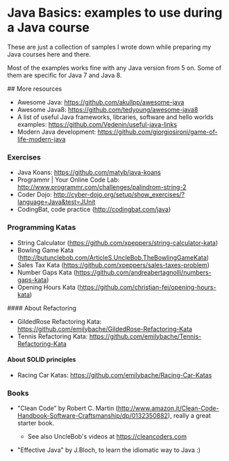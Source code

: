 # Java Basics: examples to use during a Java course
These are just a collection of samples I wrote down while preparing my Java courses here and there.

Most of the examples works fine with any Java version from 5 on. Some of them are specific for Java 7 and Java 8.

## More resources

* Awesome Java: https://github.com/akullpp/awesome-java
* Awesome Java8: https://github.com/tedyoung/awesome-java8
* A list of useful Java frameworks, libraries, software and hello worlds examples: https://github.com/Vedenin/useful-java-links
* Modern Java development: https://github.com/giorgiosironi/game-of-life-modern-java

### Exercises

* Java Koans: https://github.com/matyb/java-koans
* Programmr | Your Online Code Lab: http://www.programmr.com/challenges/palindrom-string-2
* Coder Dojo: http://cyber-dojo.org/setup/show_exercises/?language=Java&test=JUnit
* CodingBat, code practice (http://codingbat.com/java)

### Programming Katas
* String Calculator (https://github.com/xpeppers/string-calculator-kata)
* Bowling Game Kata (http://butunclebob.com/ArticleS.UncleBob.TheBowlingGameKata)
* Sales Tax Kata (https://github.com/xpeppers/sales-taxes-problem)
* Number Gaps Kata (https://github.com/andreabertagnolli/numbers-gaps-kata)
* Opening Hours Kata (https://github.com/christian-fei/opening-hours-kata)

#### About Refactoring

* GildedRose Refactoring Kata: https://github.com/emilybache/GildedRose-Refactoring-Kata
* Tennis Refactoring Kata: https://github.com/emilybache/Tennis-Refactoring-Kata

#### About SOLID principles

* Racing Car Katas: https://github.com/emilybache/Racing-Car-Katas


### Books
* "Clean Code” by Robert C. Martin (http://www.amazon.it/Clean-Code-Handbook-Software-Craftsmanship/dp/0132350882), really a great starter book.
  * See also UncleBob's videos at https://cleancoders.com

* "Effective Java" by J.Bloch, to learn the idiomatic way to Java :)

